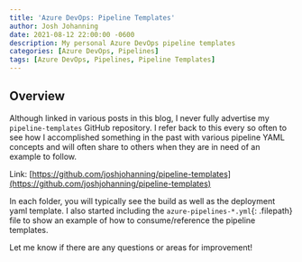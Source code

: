 ```yaml
---
title: 'Azure DevOps: Pipeline Templates'
author: Josh Johanning
date: 2021-08-12 22:00:00 -0600
description: My personal Azure DevOps pipeline templates
categories: [Azure DevOps, Pipelines]
tags: [Azure DevOps, Pipelines, Pipeline Templates]
---
```


## Overview

Although linked in various posts in this blog, I never fully advertise my `pipeline-templates` GitHub repository. I refer back to this every so often to see how I accomplished something in the past with various pipeline YAML concepts and will often share to others when they are in need of an example to follow.

Link: [https://github.com/joshjohanning/pipeline-templates](https://github.com/joshjohanning/pipeline-templates)

In each folder, you will typically see the build as well as the deployment yaml template. I also started including the `azure-pipelines-*.yml`{: .filepath} file to show an example of how to consume/reference the pipeline templates.

Let me know if there are any questions or areas for improvement!
